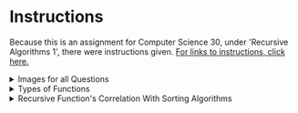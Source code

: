 # Instructions 

Because this is an assignment for Computer Science 30, under 'Recursive Algorithms 1', there were instructions given. 
[For links to instructions, click here.](https://drive.google.com/file/d/1C2XJAM7lkqgYKahZSKwaLSoCflPb4290/view?pli=1)

<details>
<summary>Images for all Questions</summary>

# Questions
<details>
    <summary>Question 1</summary>
    - meow
</details>
<details>
    <summary>Question 2</summary>
    - meow
</details>
<details>
    <summary>Question 3</summary>
    - meow
</details>
<details>
    <summary>Question 4</summary>
    - meow
</details>
<details>
    <summary>Question 5</summary>
    - meow
</details>
<details>
    <summary>Question 6</summary>
    - meow
</details>
<details>
    <summary>Question 7</summary>
    - meow
</details>
<details>
    <summary>Question 8</summary>
    - meow
</details>
<details>
    <summary>Question 9</summary>
    - meow
</details>
<details>
    <summary>Question 10</summary>
    - meow
</details>
</details>

<details>
<summary>Types of Functions</summary>

# Types of Functions in Recursive Algorithms.
<details>
    <summary>Factorial</summary>
    - meow
</details>
<details>
    <summary>Fibbonacci</summary>
    - meow
</details>
<details>
    <summary>Fibbonacci Sum</summary>
    - meow
</details>
<details>
    <summary>Fractal Iteration</summary>
    - meow
</details>
</details>

<details>
<summary>Recursive Function's Correlation With Sorting Algorithms</summary>

#How does Recursive Functions correlate to Merge Sorting?
- :shrug: its being added later why are u looking rn lmao
</details>